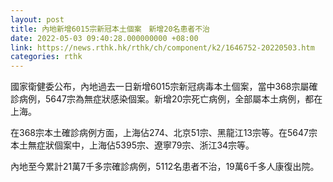 ```yaml
---
layout: post
title: 內地新增6015宗新冠本土個案　新增20名患者不治
date: 2022-05-03 09:40:28.000000000 +08:00
link: https://news.rthk.hk/rthk/ch/component/k2/1646752-20220503.htm
categories: rthk
---
```


國家衛健委公布，內地過去一日新增6015宗新冠病毒本土個案，當中368宗屬確診病例，5647宗為無症狀感染個案。新增20宗死亡病例，全部屬本土病例，都在上海。

在368宗本土確診病例方面，上海佔274、北京51宗、黑龍江13宗等。在5647宗本土無症狀個案中，上海佔5395宗、遼寧79宗、浙江34宗等。

內地至今累計21萬7千多宗確診病例，5112名患者不治，19萬6千多人康復出院。
